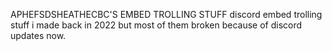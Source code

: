 APHEFSDSHEATHECBC'S EMBED TROLLING STUFF
discord embed trolling stuff i made back in 2022 but most of them broken because of discord updates now.

